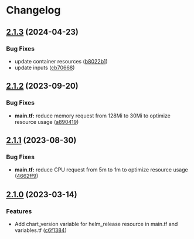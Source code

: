 # Changelog

## [2.1.3](https://github.com/releaseband/terraform-domain-exporter/compare/v2.1.2...v2.1.3) (2024-04-23)


### Bug Fixes

* update container resources ([b8022b1](https://github.com/releaseband/terraform-domain-exporter/commit/b8022b18d413a90a97da1c7891467275e36f0456))
* update inputs ([cb70668](https://github.com/releaseband/terraform-domain-exporter/commit/cb70668aa6862c7ff263ebddd71cb1bc89601e74))

## [2.1.2](https://github.com/releaseband/terraform-domain-exporter/compare/v2.1.1...v2.1.2) (2023-09-20)


### Bug Fixes

* **main.tf:** reduce memory request from 128Mi to 30Mi to optimize resource usage ([a890419](https://github.com/releaseband/terraform-domain-exporter/commit/a890419725e1c3f44270c08cc20a810f4b8f87c6))

## [2.1.1](https://github.com/releaseband/terraform-domain-exporter/compare/v2.1.0...v2.1.1) (2023-08-30)


### Bug Fixes

* **main.tf:** reduce CPU request from 5m to 1m to optimize resource usage ([4662ff9](https://github.com/releaseband/terraform-domain-exporter/commit/4662ff99177db40c6777e3da0f8b989219f710fd))

## [2.1.0](https://github.com/releaseband/terraform-domain-exporter/compare/v2.0.0...v2.1.0) (2023-03-14)


### Features

* Add chart_version variable for helm_release resource in main.tf and variables.tf ([c6f1384](https://github.com/releaseband/terraform-domain-exporter/commit/c6f1384957516f835c09ef757a2378f35f6cab9d))
